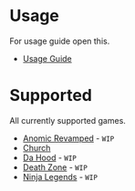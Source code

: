 # Usage
For usage guide open this.

- [Usage Guide](How-TO-Use)

# Supported
All currently supported games. 

- [Anomic Revamped](anomic-revamped) - `WIP`
- [Church](church)
- [Da Hood](da-hood) - `WIP`
- [Death Zone](death-zone) - `WIP`
- [Ninja Legends](ninja-legends) - `WIP`

